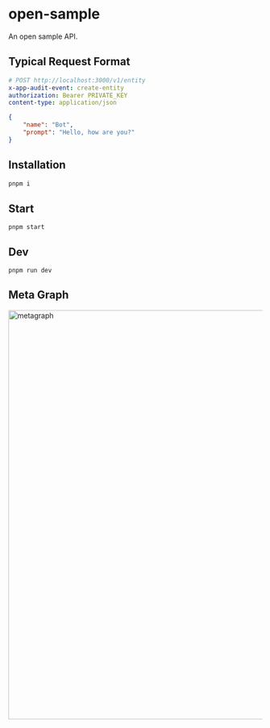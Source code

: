 # open-sample

An open sample API.

## Typical Request Format

```yml
# POST http://localhost:3000/v1/entity
x-app-audit-event: create-entity
authorization: Bearer PRIVATE_KEY
content-type: application/json
```
```json
{
    "name": "Bot",
    "prompt": "Hello, how are you?"
}
```

## Installation
```bash
pnpm i
```

## Start
```
pnpm start
```

## Dev
```
pnpm run dev
```

## Meta Graph
<img width="812" alt="metagraph" src="https://user-images.githubusercontent.com/1900724/195496438-763b7f3d-22a3-435d-972e-8a21ca87750e.png">

